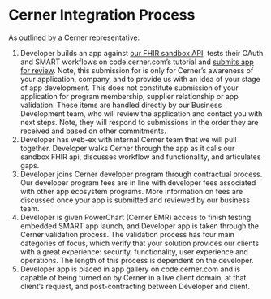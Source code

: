# Cerner Integration Process

As outlined by a Cerner representative:

1. Developer builds an app against [our FHIR sandbox API](https://fhir.cerner.com/), tests their OAuth and SMART workflows on code.cerner.com’s tutorial and [submits app for review](https://code.cerner.com/submit). Note, this submission for is only for Cerner’s awareness of your application, company, and to provide us with an idea of your stage of app development.  This does not constitute submission of your application for program membership, supplier relationship or app validation. These items are handled directly by our Business Development team, who will review the application and contact you with next steps. Note, they will respond to submissions in the order they are received and based on other commitments.
2. Developer has web-ex with internal Cerner team that we will pull together. Developer walks Cerner through the app as it calls our sandbox FHIR api, discusses workflow and functionality, and articulates gaps. 
3. Developer joins Cerner developer program through contractual process. Our developer program fees are in line with developer fees associated with other app ecosystem programs. More information on fees are discussed once your app is submitted and reviewed by our business team.
4. Developer is given PowerChart (Cerner EMR) access to finish testing embedded SMART app launch, and Developer app is taken through the Cerner validation process. The validation process has four main categories of focus, which verify that your solution provides our clients with a great experience: security, functionality, user experience and operations. The length of this process is dependent on the developer.
5. Developer app is placed in app gallery on code.cerner.com and is capable of being turned on by Cerner in a live client domain, at that client’s request, and post-contracting between Developer and client.
